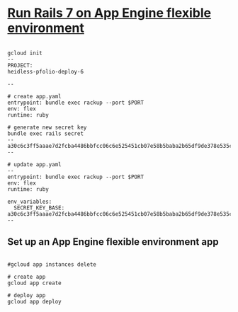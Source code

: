 

# [Run Rails 7 on App Engine flexible environment](https://cloud.google.com/ruby/rails/appengine)

```

gcloud init
--
PROJECT:
heidless-pfolio-deploy-6

--

# create app.yaml
entrypoint: bundle exec rackup --port $PORT
env: flex
runtime: ruby

# generate new secret key
bundle exec rails secret
--
a30c6c3ff5aaae7d2fcba4486bbfcc06c6e525451cb07e58b5baba2b65df9de378e535c01c334ee9f5b0658de2c75a2f21dc7887418ef2fcb4de2daeb51b5bf2
--

# update app.yaml
--
entrypoint: bundle exec rackup --port $PORT
env: flex
runtime: ruby

env_variables:
  SECRET_KEY_BASE: a30c6c3ff5aaae7d2fcba4486bbfcc06c6e525451cb07e58b5baba2b65df9de378e535c01c334ee9f5b0658de2c75a2f21dc7887418ef2fcb4de2daeb51b5bf2
--

```

## Set up an App Engine flexible environment app
```

#gcloud app instances delete

# create app
gcloud app create

# deploy app
gcloud app deploy






```
